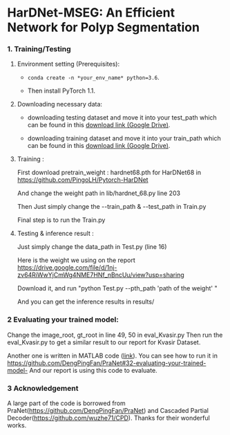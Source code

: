 # HarDNet-MSEG: An Efficient Network for Polyp Segmentation


### 1. Training/Testing


1. Environment setting (Prerequisites):
    
    + `conda create -n *your_env_name* python=3.6`.
    
    + Then install PyTorch 1.1.

2. Downloading necessary data:

    + downloading testing dataset and move it into your test_path
    which can be found in this [download link (Google Drive)](https://drive.google.com/file/d/1o8OfBvYE6K-EpDyvzsmMPndnUMwb540R/view?usp=sharing).
    
    + downloading training dataset and move it into your train_path
    which can be found in this [download link (Google Drive)](https://drive.google.com/file/d/1lODorfB33jbd-im-qrtUgWnZXxB94F55/view?usp=sharing).
   
3. Training :

    First download pretrain_weight : hardnet68.pth for HarDNet68 in https://github.com/PingoLH/Pytorch-HarDNet
    
    And change the weight path in lib/hardnet_68.py line 203
    
    Then Just simply change the --train_path & --test_path in Train.py
    
    Final step is to run the Train.py

4. Testing & inference result :

    Just simply change the data_path in Test.py (line 16)
    
    Here is the weight we using on the report https://drive.google.com/file/d/1nj-zv64RiWwYjCmWg4NME7HNf_nBncUu/view?usp=sharing
    
    Download it, and run "python Test.py --pth_path 'path of the weight' "
    
    And you can get the inference results in results/
    

### 2 Evaluating your trained model:

Change the image_root, gt_root in line 49, 50 in eval_Kvasir.py
Then run the eval_Kvasir.py to get a similar result to our report for Kvasir Dataset.

Another one is written in MATLAB code ([link](https://drive.google.com/file/d/1_h4_CjD5GKEf7B1MRuzye97H0MXf2GE9/view?usp=sharing)).
You can see how to run it in https://github.com/DengPingFan/PraNet#32-evaluating-your-trained-model-
And our report is using this code to evaluate.

### 3 Acknowledgement
A large part of the code is borrowed from PraNet(https://github.com/DengPingFan/PraNet) and Cascaded Partial Decoder(https://github.com/wuzhe71/CPD). Thanks for their wonderful works.
